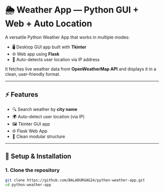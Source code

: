 # 🌦 Weather App — Python GUI + Web + Auto Location

A versatile Python Weather App that works in multiple modes:

- 🖥 Desktop GUI app built with **Tkinter**  
- 🌐 Web app using **Flask**  
- 📍 Auto-detects user location via IP address   

It fetches live weather data from **OpenWeatherMap API** and displays it in a clean, user-friendly format.

---

## ⚡ Features

- 🔍 Search weather by **city name**
- 🌍 Auto-detect user location (via IP)
- 🖼 Tkinter GUI app
- 🌐 Flask Web App
- 🔧 Clean modular structure

---

## 🚀 Setup & Installation

### 1. Clone the repository

```bash
git clone https://github.com/BALADURGAG24/python-weather-app.git
cd python-weather-app



